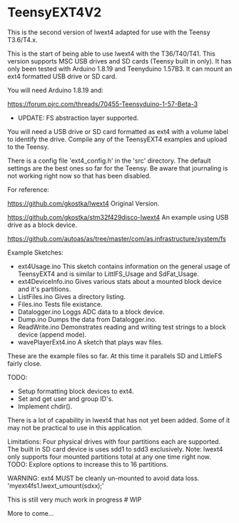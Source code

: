 # TeensyEXT4V2

This is the second version of lwext4 adapted for use with the Teensy T3.6/T4.x. 

This is the start of being able to use lwext4 with the T36/T40/T41. This version supports MSC USB drives and SD cards (Teensy built in only). It has only been tested with Arduino 1.8.19 and Teenyduino 1.57B3. It can mount an ext4 formatted USB drive or SD card.

You will need Arduino 1.8.19 and:

https://forum.pjrc.com/threads/70455-Teensyduino-1-57-Beta-3

* UPDATE: FS abstraction layer supported. 

You will need a USB drive or SD card formatted as ext4 with a volume label to identify the drive. Compile any of the TeensyEXT4 examples and upload to the Teensy.

There is a config file 'ext4_config.h' in the 'src' directory. The default settings are the best ones so far for the Teensy. Be aware that journaling is not working right now so that has been disabled.

For reference:

https://github.com/gkostka/lwext4 Original Version.

https://github.com/gkostka/stm32f429disco-lwext4 An example using USB drive as a block device.

https://github.com/autoas/as/tree/master/com/as.infrastructure/system/fs  

Example Sketches:
- ext4Usage.ino This sketch contains information on the general usage of TeensyEXT4 and is similar to LittlFS_Usage and SdFat_Usage.
- ext4DeviceInfo.ino Gives various stats about a mounted block device and it's partitions.
- ListFiles.ino Gives a directory listing.
- Files.ino Tests file existance.
- Datalogger.ino Loggs ADC data to a block device.
- Dump.ino Dumps the data from Datalogger.ino.
- ReadWrite.ino Demonstrates reading and writing test strings to a block device (append mode).
- wavePlayerExt4.ino A sketch that plays wav files.

These are the example files so far.
At this time it parallels SD and LittleFS fairly close.

TODO:

- Setup formatting block devices to ext4.
- Set and get user and group ID's.
- Implement chdir().

There is a lot of capability in lwext4 that has not yet been added. Some of it may not be practical to use in this application.

Limitations:
 Four physical drives with four partitions each are supported.
 The built in SD card device is uses sdd1 to sdd3 exclusively.
 Note: lwext4 only supports four mounted partitions total
       at any one time right now.
 TODO: Explore options to increase this to 16 partitions.
 
 WARNING: ext4 MUST be cleanly un-mounted to avoid data loss.
          'myext4fs1.lwext_umount(sdxx);'

This is still very much work in progress # WIP

More to come...
